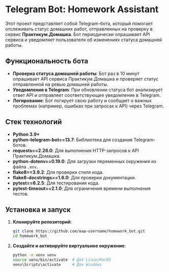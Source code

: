 # Telegram Bot: Homework Assistant

Этот проект представляет собой Telegram-бота, который помогает отслеживать статус домашних работ, отправленных на проверку в сервис **Практикум.Домашка**. Бот периодически опрашивает API сервиса и уведомляет пользователя об изменениях статуса домашней работы.

## Функциональность бота

- **Проверка статуса домашней работы**: Бот раз в 10 минут опрашивает API сервиса Практикум.Домашка и проверяет статус отправленной на ревью домашней работы.
- **Уведомления в Telegram**: При обновлении статуса бот анализирует ответ API и отправляет соответствующее уведомление в Telegram.
- **Логирование**: Бот логирует свою работу и сообщает о важных проблемах (например, ошибках при запросах к API) через Telegram.

## Стек технологий

- **Python 3.9+**
- **python-telegram-bot==13.7**: Библиотека для создания Telegram-ботов.
- **requests==2.26.0**: Для выполнения HTTP-запросов к API Практикум.Домашка.
- **python-dotenv==0.19.0**: Для загрузки переменных окружения из файла `.env`.
- **flake8==3.9.2**: Для проверки стиля кода.
- **flake8-docstrings==1.6.0**: Для проверки документации.
- **pytest==6.2.5**: Для тестирования кода.
- **pytest-timeout==2.1.0**: Для ограничения времени выполнения тестов.

## Установка и запуск

1. **Клонируйте репозиторий**:
   ```bash
   git clone https://github.com/ваш-username/homework_bot.git
   cd homework_bot
2. **Создайте и активируйте виртуальное окружение**:
   ```bash
   python -m venv venv
   source venv/bin/activate  # Для Linux/MacOS
   venv\Scripts\activate     # Для Windows
